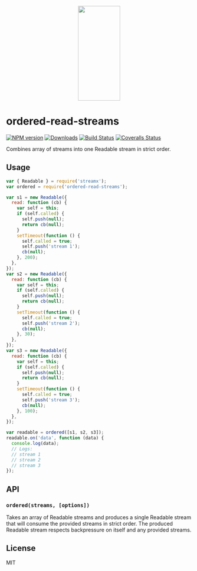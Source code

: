 <p align="center">
  <a href="https://gulpjs.com">
    <img height="257" width="114" src="https://raw.githubusercontent.com/gulpjs/artwork/master/gulp-2x.png">
  </a>
</p>

# ordered-read-streams

[![NPM version][npm-image]][npm-url] [![Downloads][downloads-image]][npm-url] [![Build Status][ci-image]][ci-url] [![Coveralls Status][coveralls-image]][coveralls-url]

Combines array of streams into one Readable stream in strict order.

## Usage

```js
var { Readable } = require('streamx');
var ordered = require('ordered-read-streams');

var s1 = new Readable({
  read: function (cb) {
    var self = this;
    if (self.called) {
      self.push(null);
      return cb(null);
    }
    setTimeout(function () {
      self.called = true;
      self.push('stream 1');
      cb(null);
    }, 200);
  },
});
var s2 = new Readable({
  read: function (cb) {
    var self = this;
    if (self.called) {
      self.push(null);
      return cb(null);
    }
    setTimeout(function () {
      self.called = true;
      self.push('stream 2');
      cb(null);
    }, 30);
  },
});
var s3 = new Readable({
  read: function (cb) {
    var self = this;
    if (self.called) {
      self.push(null);
      return cb(null);
    }
    setTimeout(function () {
      self.called = true;
      self.push('stream 3');
      cb(null);
    }, 100);
  },
});

var readable = ordered([s1, s2, s3]);
readable.on('data', function (data) {
  console.log(data);
  // Logs:
  // stream 1
  // stream 2
  // stream 3
});
```

## API

### `ordered(streams, [options])`

Takes an array of Readable streams and produces a single Readable stream that will consume the provided streams in strict order. The produced Readable stream respects backpressure on itself and any provided streams.

## License

MIT

<!-- prettier-ignore-start -->
[downloads-image]: https://img.shields.io/npm/dm/ordered-read-streams.svg?style=flat-square
[npm-url]: https://www.npmjs.com/package/ordered-read-streams
[npm-image]: https://img.shields.io/npm/v/ordered-read-streams.svg?style=flat-square

[ci-url]: https://github.com/gulpjs/ordered-read-streams/actions?query=workflow:dev
[ci-image]: https://img.shields.io/github/workflow/status/gulpjs/ordered-read-streams/dev?style=flat-square

[coveralls-url]: https://coveralls.io/r/gulpjs/ordered-read-streams
[coveralls-image]: https://img.shields.io/coveralls/gulpjs/ordered-read-streams/master.svg?style=flat-square
<!-- prettier-ignore-end -->
